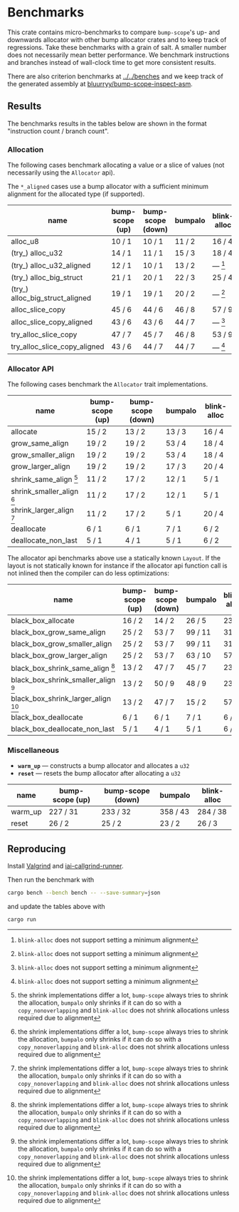 # Benchmarks

This crate contains micro-benchmarks to compare `bump-scope`'s up- and downwards allocator with other bump allocator crates and to keep track of regressions. Take these benchmarks with a grain of salt. A smaller number does not necessarily mean better performance. We benchmark instructions and branches instead of wall-clock time to get more consistent results.

There are also criterion benchmarks at [../../benches](../../benches) and we keep track of the generated assembly at [bluurryy/bump-scope-inspect-asm](https://github.com/bluurryy/bump-scope-inspect-asm).

## Results

The benchmarks results in the tables below are shown in the format "instruction count / branch count".

### Allocation

The following cases benchmark allocating a value or a slice of values (not necessarily using the `Allocator` api).

The `*_aligned` cases use a bump allocator with a sufficient minimum alignment for the allocated type (if supported).

<!-- alloc table start -->

| name                            | bump-scope (up) | bump-scope (down) | bumpalo | blink-alloc |
|---------------------------------|-----------------|-------------------|---------|-------------|
| alloc_u8                        | 10 / 1          | 10 / 1            | 11 / 2  | 16 / 4      |
| (try_) alloc_u32                | 14 / 1          | 11 / 1            | 15 / 3  | 18 / 4      |
| (try_) alloc_u32_aligned        | 12 / 1          | 10 / 1            | 13 / 2  | — [^1]      |
| (try_) alloc_big_struct         | 21 / 1          | 20 / 1            | 22 / 3  | 25 / 4      |
| (try_) alloc_big_struct_aligned | 19 / 1          | 19 / 1            | 20 / 2  | — [^1]      |
| alloc_slice_copy                | 45 / 6          | 44 / 6            | 46 / 8  | 57 / 9      |
| alloc_slice_copy_aligned        | 43 / 6          | 43 / 6            | 44 / 7  | — [^1]      |
| try_alloc_slice_copy            | 47 / 7          | 45 / 7            | 46 / 8  | 53 / 9      |
| try_alloc_slice_copy_aligned    | 43 / 6          | 44 / 7            | 44 / 7  | — [^1]      |

<!-- alloc table end -->

### Allocator API

The following cases benchmark the `Allocator` trait implementations. 

<!-- allocator_api table start -->

| name                      | bump-scope (up) | bump-scope (down) | bumpalo | blink-alloc |
|---------------------------|-----------------|-------------------|---------|-------------|
| allocate                  | 15 / 2          | 13 / 2            | 13 / 3  | 16 / 4      |
| grow_same_align           | 19 / 2          | 19 / 2            | 53 / 4  | 18 / 4      |
| grow_smaller_align        | 19 / 2          | 19 / 2            | 53 / 4  | 18 / 4      |
| grow_larger_align         | 19 / 2          | 19 / 2            | 17 / 3  | 20 / 4      |
| shrink_same_align [^2]    | 11 / 2          | 17 / 2            | 12 / 1  | 5 / 1       |
| shrink_smaller_align [^2] | 11 / 2          | 17 / 2            | 12 / 1  | 5 / 1       |
| shrink_larger_align [^2]  | 11 / 2          | 17 / 2            | 5 / 1   | 20 / 4      |
| deallocate                | 6 / 1           | 6 / 1             | 7 / 1   | 6 / 2       |
| deallocate_non_last       | 5 / 1           | 4 / 1             | 5 / 1   | 6 / 2       |

<!-- allocator_api table end -->

The allocator api benchmarks above use a statically known `Layout`. If the layout is not statically known for instance if the
allocator api function call is not inlined then the compiler can do less optimizations:

<!-- black_box_allocator_api table start -->

| name                                | bump-scope (up) | bump-scope (down) | bumpalo | blink-alloc |
|-------------------------------------|-----------------|-------------------|---------|-------------|
| black_box_allocate                  | 16 / 2          | 14 / 2            | 26 / 5  | 23 / 4      |
| black_box_grow_same_align           | 25 / 2          | 53 / 7            | 99 / 11 | 31 / 6      |
| black_box_grow_smaller_align        | 25 / 2          | 53 / 7            | 99 / 11 | 31 / 6      |
| black_box_grow_larger_align         | 25 / 2          | 53 / 7            | 63 / 10 | 57 / 9      |
| black_box_shrink_same_align [^2]    | 13 / 2          | 47 / 7            | 45 / 7  | 23 / 3      |
| black_box_shrink_smaller_align [^2] | 13 / 2          | 50 / 9            | 48 / 9  | 23 / 3      |
| black_box_shrink_larger_align [^2]  | 13 / 2          | 47 / 7            | 15 / 2  | 57 / 9      |
| black_box_deallocate                | 6 / 1           | 6 / 1             | 7 / 1   | 6 / 2       |
| black_box_deallocate_non_last       | 5 / 1           | 4 / 1             | 5 / 1   | 6 / 2       |

<!-- black_box_allocator_api table end -->

### Miscellaneous

- **`warm_up`** —  constructs a bump allocator and allocates a `u32`
- **`reset`** —  resets the bump allocator after allocating a `u32`

<!-- misc table start -->

| name    | bump-scope (up) | bump-scope (down) | bumpalo  | blink-alloc |
|---------|-----------------|-------------------|----------|-------------|
| warm_up | 227 / 31        | 233 / 32          | 358 / 43 | 284 / 38    |
| reset   | 26 / 2          | 25 / 2            | 23 / 2   | 26 / 3      |

<!-- misc table end -->

[^1]: `blink-alloc` does not support setting a minimum alignment
[^2]: the shrink implementations differ a lot, `bump-scope` always tries to shrink the allocation, `bumpalo` only shrinks if it can do so with a `copy_nonoverlapping` and `blink-alloc` does not shrink allocations unless required due to alignment

## Reproducing

Install [Valgrind](https://iai-callgrind.github.io/iai-callgrind/latest/html/installation/prerequisites.html) and [iai-callgrind-runner](https://iai-callgrind.github.io/iai-callgrind/latest/html/installation/iai_callgrind.html).

Then run the benchmark with
```bash
cargo bench --bench bench -- --save-summary=json
```
and update the tables above with
```bash
cargo run
```